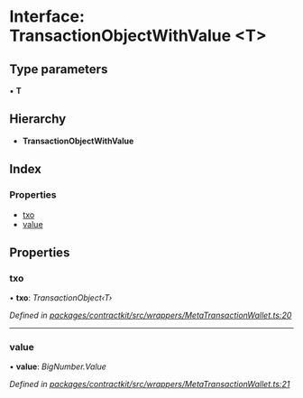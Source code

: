 # Interface: TransactionObjectWithValue <**T**>

## Type parameters

▪ **T**

## Hierarchy

* **TransactionObjectWithValue**

## Index

### Properties

* [txo](_contractkit_src_wrappers_metatransactionwallet_.transactionobjectwithvalue.md#txo)
* [value](_contractkit_src_wrappers_metatransactionwallet_.transactionobjectwithvalue.md#value)

## Properties

###  txo

• **txo**: *TransactionObject‹T›*

*Defined in [packages/contractkit/src/wrappers/MetaTransactionWallet.ts:20](https://github.com/celo-org/celo-monorepo/blob/master/packages/contractkit/src/wrappers/MetaTransactionWallet.ts#L20)*

___

###  value

• **value**: *BigNumber.Value*

*Defined in [packages/contractkit/src/wrappers/MetaTransactionWallet.ts:21](https://github.com/celo-org/celo-monorepo/blob/master/packages/contractkit/src/wrappers/MetaTransactionWallet.ts#L21)*
